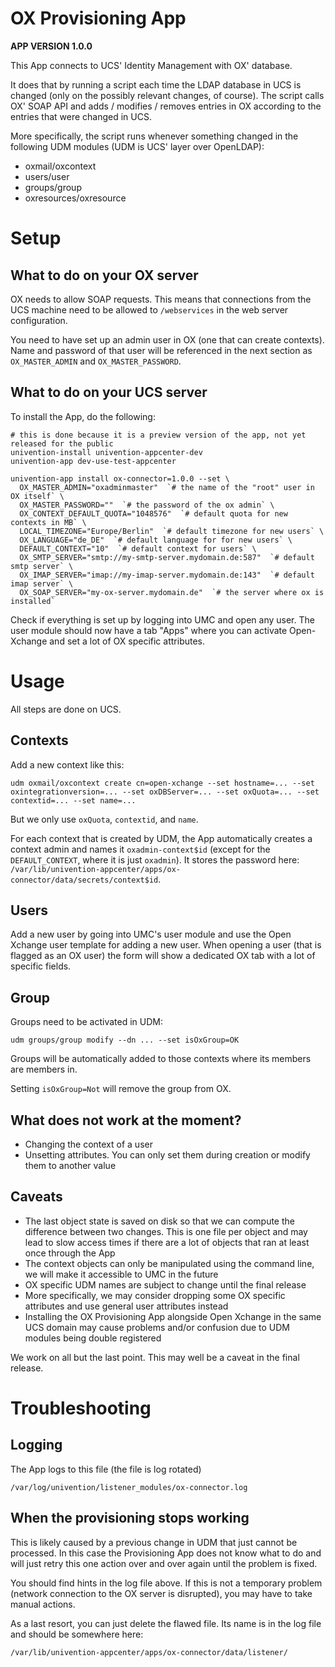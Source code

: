 # OX Provisioning App

**APP VERSION 1.0.0**

This App connects to UCS' Identity Management with OX' database.

It does that by running a script each time the LDAP database in UCS is changed (only on the possibly relevant changes, of course). The script calls OX' SOAP API and adds / modifies / removes entries in OX according to the entries that were changed in UCS.

More specifically, the script runs whenever something changed in the following UDM modules (UDM is UCS' layer over OpenLDAP):

* oxmail/oxcontext
* users/user
* groups/group
* oxresources/oxresource

# Setup

## What to do on your OX server

OX needs to allow SOAP requests. This means that connections from the UCS machine need to be allowed to `/webservices` in the web server configuration.

You need to have set up an admin user in OX (one that can create contexts). Name and password of that user will be referenced in the next section as `OX_MASTER_ADMIN` and `OX_MASTER_PASSWORD`.

## What to do on your UCS server

To install the App, do the following:

```shell
# this is done because it is a preview version of the app, not yet released for the public
univention-install univention-appcenter-dev
univention-app dev-use-test-appcenter

univention-app install ox-connector=1.0.0 --set \
  OX_MASTER_ADMIN="oxadminmaster"  `# the name of the "root" user in OX itself` \
  OX_MASTER_PASSWORD=""  `# the password of the ox admin` \
  OX_CONTEXT_DEFAULT_QUOTA="1048576"  `# default quota for new contexts in MB` \
  LOCAL_TIMEZONE="Europe/Berlin"  `# default timezone for new users` \
  OX_LANGUAGE="de_DE"  `# default language for for new users` \
  DEFAULT_CONTEXT="10"  `# default context for users` \
  OX_SMTP_SERVER="smtp://my-smtp-server.mydomain.de:587"  `# default smtp server` \
  OX_IMAP_SERVER="imap://my-imap-server.mydomain.de:143"  `# default imap server` \
  OX_SOAP_SERVER="my-ox-server.mydomain.de"  `# the server where ox is installed`
```

Check if everything is set up by logging into UMC and open any user. The user module should now have a tab "Apps" where you can activate Open-Xchange and set a lot of OX specific attributes.

# Usage

All steps are done on UCS.

## Contexts

Add a new context like this:

`udm oxmail/oxcontext create cn=open-xchange --set hostname=... --set oxintegrationversion=... --set oxDBServer=... --set oxQuota=... --set contextid=... --set name=...`

But we only use `oxQuota`, `contextid`, and `name`.

For each context that is created by UDM, the App automatically creates a context admin and names it `oxadmin-context$id` (except for the `DEFAULT_CONTEXT`, where it is just `oxadmin`). It stores the password here: `/var/lib/univention-appcenter/apps/ox-connector/data/secrets/context$id`.

## Users

Add a new user by going into UMC's user module and use the Open Xchange user template for adding a new user. When opening a user (that is flagged as an OX user) the form will show a dedicated OX tab with a lot of specific fields.

## Group

Groups need to be activated in UDM:

`udm groups/group modify --dn ... --set isOxGroup=OK`

Groups will be automatically added to those contexts where its members are members in.

Setting `isOxGroup=Not` will remove the group from OX.

## What does not work at the moment?

* Changing the context of a user
* Unsetting attributes. You can only set them during creation or modify them to another value

## Caveats

* The last object state is saved on disk so that we can compute the difference between two changes. This is one file per object and may lead to slow access times if there are a lot of objects that ran at least once through the App
* The context objects can only be manipulated using the command line, we will make it accessible to UMC in the future
* OX specific UDM names are subject to change until the final release
* More specifically, we may consider dropping some OX specific attributes and use general user attributes instead
* Installing the OX Provisioning App alongside Open Xchange in the same UCS domain may cause problems and/or confusion due to UDM modules being double registered

We work on all but the last point. This may well be a caveat in the final release.

# Troubleshooting

## Logging

The App logs to this file (the file is log rotated)

`/var/log/univention/listener_modules/ox-connector.log`

## When the provisioning stops working

This is likely caused by a previous change in UDM that just cannot be processed. In this case the Provisioning App does not know what to do and will just retry this one action over and over again until the problem is fixed.

You should find hints in the log file above. If this is not a temporary problem (network connection to the OX server is disrupted), you may have to take manual actions.

As a last resort, you can just delete the flawed file. Its name is in the log file and should be somewhere here:

`/var/lib/univention-appcenter/apps/ox-connector/data/listener/`
